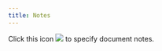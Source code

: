 ```yaml
---
title: Notes
---
```



Click this icon ![]({{site.ba_baseurl}}/img/ba_notes_icon.gif) to specify document notes.
